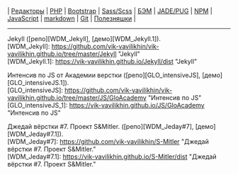 | 
[Редакторы](readme/Editors.md) | 
[PHP](readme/PHP.md) | 
[Bootstrap](readme/Bootstrap.md) | 
[Sass/Scss](readme/Sass.md) | 
[БЭМ](readme/БЭМ.md) | 
[JADE/PUG](readme/JADE-PUG.md) | 
[NPM](readme/NPM.md) | 
[JavaScript](readme/JavaScript.md) | 
[markdown](readme/markdown.md) | 
[Git](readme/Git.md) | 
[Полезняшки](readme/Useful.md) | 

- - - - - - - - - - - - - - - - - - - - - - - - - - - - - - - - - - - - - - - -
Jekyll ([репо][WDM_Jekyll], [демо][WDM_Jekyll.1]).  
[WDM_Jekyll]: https://github.com/vik-vavilikhin/vik-vavilikhin.github.io/tree/master/Jekyll "Jekyll"  
[WDM_Jekyll.1]: https://vik-vavilikhin.github.io/Jekyll/dist "Jekyll"  

Интенсив по JS от Академии верстки ([репо][GLO_intensiveJS], [демо][GLO_intensiveJS.1]).  
[GLO_intensiveJS]: https://github.com/vik-vavilikhin/vik-vavilikhin.github.io/tree/master/JS/GloAcademy "Интенсив по JS"  
[GLO_intensiveJS_1]: https://vik-vavilikhin.github.io/JS/GloAcademy "Интенсив по JS"  

Джедай вёрстки #7. Проект S&Mitler. ([репо][WDM_Jeday#7], [демо][WDM_Jeday#7.1]).  
[WDM_Jeday#7]: https://github.com/vik-vavilikhin/S-Mitler "Джедай вёрстки #7. Проект S&Mitler."  
[WDM_Jeday#7.1]: https://vik-vavilikhin.github.io/S-Mitler/dist "Джедай вёрстки #7. Проект S&Mitler."  
